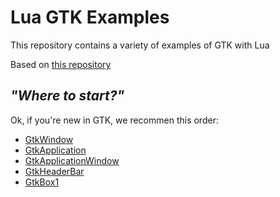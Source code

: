 # Lua GTK Examples

This repository contains a variety of examples of GTK with Lua

Based on [this repository](https://github.com/gerito1/vala-gtk-examples)

## _"Where to start?"_

Ok, if you're new in GTK, we recommen this order:

 - [GtkWindow](GtkWindow.lua)
 - [GtkApplication](GtkApplication.lua)
 - [GtkApplicationWindow](GtkApplicationWindow.lua)
 - [GtkHeaderBar](GtkHeaderBar.lua)
 - [GtkBox1](GtkBox1.lua)